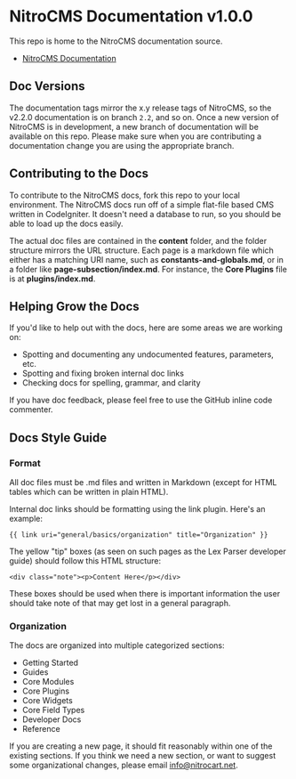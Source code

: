 # NitroCMS Documentation v1.0.0

This repo is home to the NitroCMS documentation source. 

* [NitroCMS Documentation](http://docs.nitrocart.net/)

## Doc Versions

The documentation tags mirror the x.y release tags of NitroCMS, so the v2.2.0 documentation is on branch `2.2`, and so on. Once a new version of NitroCMS is in development, a new branch of documentation will be available on this repo. Please make sure when you are contributing a documentation change you are using the appropriate branch.

## Contributing to the Docs

To contribute to the NitroCMS docs, fork this repo to your local environment. The NitroCMS docs run off of a simple flat-file based CMS written in CodeIgniter. It doesn't need a database to run, so you should be able to load up the docs easily.

The actual doc files are contained in the **content** folder, and the folder structure mirrors the URL structure. Each page is a markdown file which either has a matching URI name, such as **constants-and-globals.md**, or in a folder like **page-subsection/index.md**. For instance, the **Core Plugins** file is at **plugins/index.md**.

## Helping Grow the Docs

If you'd like to help out with the docs, here are some areas we are working on:

* Spotting and documenting any undocumented features, parameters, etc.
* Spotting and fixing broken internal doc links
* Checking docs for spelling, grammar, and clarity

If you have doc feedback, please feel free to use the GitHub inline code commenter.

## Docs Style Guide

### Format

All doc files must be .md files and written in Markdown (except for HTML tables which can be written in plain HTML).

Internal doc links should be formatting using the link plugin. Here's an example:

	{{ link uri="general/basics/organization" title="Organization" }}
	
The yellow "tip" boxes (as seen on such pages as the Lex Parser developer guide) should follow this HTML structure:

	<div class="note"><p>Content Here</p></div>
	
These boxes should be used when there is important information the user should take note of that may get lost in a general paragraph.

### Organization

The docs are organized into multiple categorized sections:

* Getting Started
* Guides
* Core Modules
* Core Plugins
* Core Widgets
* Core Field Types
* Developer Docs
* Reference

If you are creating a new page, it should fit reasonably within one of the existing sections. If you think we need a new section, or want to suggest some organizational changes, please email [info@nitrocart.net](mailto:info@nitrocart.net).